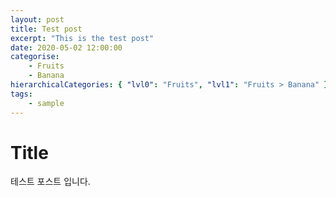 ```yaml
---
layout: post
title: Test post
excerpt: "This is the test post"
date: 2020-05-02 12:00:00
categorise:
    - Fruits
    - Banana
hierarchicalCategories: { "lvl0": "Fruits", "lvl1": "Fruits > Banana" }
tags:
    - sample
---
```


# Title

테스트 포스트 입니다.
